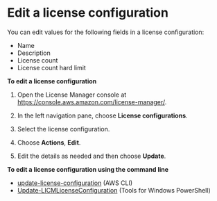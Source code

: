 # Edit a license configuration<a name="modify-license-configuration"></a>

You can edit values for the following fields in a license configuration: 
+ Name
+ Description
+ License count
+ License count hard limit

**To edit a license configuration**

1. Open the License Manager console at [https://console\.aws\.amazon\.com/license\-manager/](https://console.aws.amazon.com/license-manager/)\.

1. In the left navigation pane, choose **License configurations**\.

1. Select the license configuration\.

1. Choose **Actions**, **Edit**\.

1. Edit the details as needed and then choose **Update**\.

**To edit a license configuration using the command line**
+ [update\-license\-configuration](https://docs.aws.amazon.com/cli/latest/reference/license-manager/update-license-configuration.html) \(AWS CLI\)
+ [Update\-LICMLicenseConfiguration](https://docs.aws.amazon.com/powershell/latest/reference/items/Update-LICMLicenseConfiguration.html) \(Tools for Windows PowerShell\)